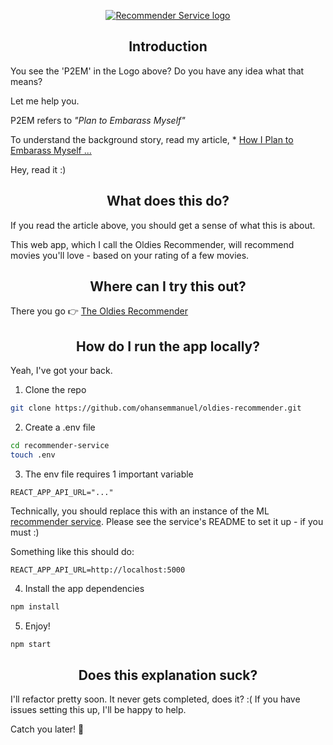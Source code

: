 <p align="center"><a href="#" target="_blank" rel="noopener noreferrer"> <img src="https://image.ibb.co/evGJH7/Artboard_1_3x.png" alt="Recommender Service logo"></a></p>

<h2 align="center">Introduction</h2>
You see the 'P2EM' in the Logo above? Do you have any idea what that means?

Let me help you.

P2EM refers to _"Plan to Embarass Myself"_

To understand the background story, read my article, \*
<a href="https://medium.com/the-happiness-of-pursuit/marchs-quest-is-completed-25a855fb9d57" target="_blank" rel="noopener noreferrer">How I Plan to Embarass Myself ...</a>

Hey, read it :)

<h2 align="center">What does this do?</h2>
If you read the article above, you should get a sense of what this is about.

This web app, which I call the Oldies Recommender, will recommend movies you'll love - based on your rating of a few movies.

<h2 align="center">Where can I try this out? </h2>
There you go 👉 <a href="https://oldies-recommender.herokuapp.com" target="_blank" rel="noopener noreferrer">The Oldies Recommender</a>

<h2 align="center">How do I run the app locally?</h2>

Yeah, I've got your back.

1.  Clone the repo

```bash
git clone https://github.com/ohansemmanuel/oldies-recommender.git
```

2.  Create a .env file

```bash
cd recommender-service
touch .env
```

3.  The env file requires 1 important variable

```env
REACT_APP_API_URL="..."
```

Technically, you should replace this with an instance of the ML <a href="https://github.com/ohansemmanuel/recommender-service" target="_blank" rel="noopener noreferrer">recommender service</a>. Please see the service's README to set it up - if you must :)

Something like this should do:

```env
REACT_APP_API_URL=http://localhost:5000
```

4.  Install the app dependencies

```bash
npm install
```

5.  Enjoy!

```bash
npm start
```

<h2 align="center">Does this explanation suck?</h2>

I'll refactor pretty soon. It never gets completed, does it? :(
If you have issues setting this up, I'll be happy to help.

Catch you later! 👊
